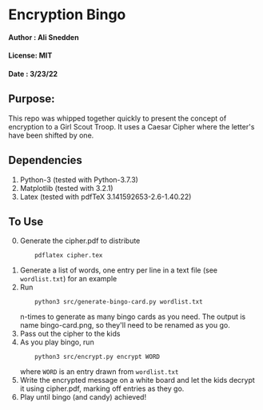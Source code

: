 # Encryption Bingo
#### Author : Ali Snedden
#### License: MIT
#### Date   : 3/23/22
## Purpose:
This repo was whipped together quickly to present the concept of encryption to a Girl Scout
Troop. It uses a Caesar Cipher where the letter's have been shifted by one. 

## Dependencies
1. Python-3 (tested with Python-3.7.3)
2. Matplotlib (tested with 3.2.1)
3. Latex    (tested with pdfTeX 3.141592653-2.6-1.40.22)

## To Use
0. Generate the cipher.pdf to distribute
    ```
        pdflatex cipher.tex
    ```
1. Generate a list of words, one entry per line in a text file (see `wordlist.txt`) for an
   example
2. Run 
    ```
        python3 src/generate-bingo-card.py wordlist.txt
    ```
   n-times to generate as many bingo cards as you need. The output is name bingo-card.png, so 
   they'll need to be renamed as you go.
3. Pass out the cipher to the kids
4. As you play bingo, run 
    ```
        python3 src/encrypt.py encrypt WORD
    ```
   where `WORD` is an entry drawn from `wordlist.txt`
5. Write the encrypted message on a white board and let the kids decrypt it using cipher.pdf,
   marking off entries as they go.
6. Play until bingo (and candy) achieved!





